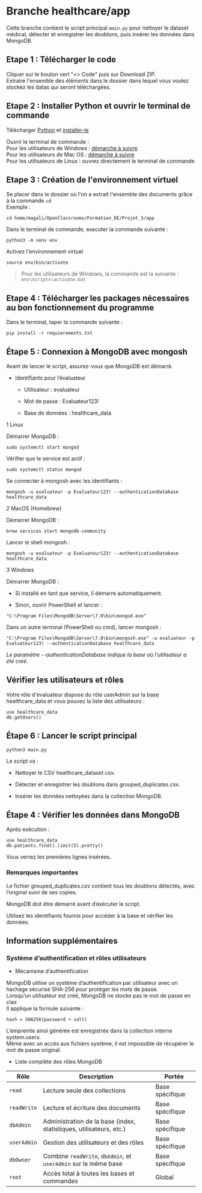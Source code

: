 # Branche healthcare/app 

Cette branche contient le script principal ```main.py``` pour nettoyer le dataset médical, détecter et enregistrer les doublons, puis insérer les données dans MongoDB.

## Etape 1 : Télécharger le code

Cliquer sur le bouton vert "<> Code" puis sur Download ZIP.  
Extraire l'ensemble des éléments dans le dossier dans lequel vous voulez stockez les datas qui seront téléchargées.  

## Etape 2 : Installer Python et ouvrir le terminal de commande

Télécharger [Python](https://www.python.org/downloads/) et [installer-le](https://fr.wikihow.com/installer-Python)  

Ouvrir le terminal de commande :  
Pour les utilisateurs de Windows : [démarche à suivre ](https://support.kaspersky.com/fr/common/windows/14637#block0)  
Pour les utilisateurs de Mac OS : [démarche à suivre ](https://support.apple.com/fr-fr/guide/terminal/apd5265185d-f365-44cb-8b09-71a064a42125/mac)  
Pour les utilisateurs de Linux : ouvrez directement le terminal de commande   

## Etape 3 : Création de l'environnement virtuel

Se placer dans le dossier où l'on a extrait l'ensemble des documents grâce à la commande ``cd``  
Exemple :
```
cd home/magali/OpenClassrooms/Formation_DE/Projet_5/app
```


Dans le terminal de commande, executer la commande suivante :
```
python3 -m venv env
```


Activez l'environnement virtuel
```
source env/bin/activate
```
> Pour les utilisateurs de Windows, la commande est la suivante : 
> ``` env\Scripts\activate.bat ```

## Etape 4 : Télécharger les packages nécessaires au bon fonctionnement du programme

Dans le terminal, taper la commande suivante :
```
pip install -r requierements.txt
```

## Étape 5 : Connexion à MongoDB avec mongosh

Avant de lancer le script, assurez-vous que MongoDB est démarré.

- Identifiants pour l’évaluateur

    - Utilisateur : evaluateur

    - Mot de passe : Evaluateur123!

    - Base de données : healthcare_data
 
1️ Linux

Démarrer MongoDB :  
```
sudo systemctl start mongod
```

Vérifier que le service est actif :  
```
sudo systemctl status mongod
```

Se connecter à mongosh avec les identifiants :  

```
mongosh -u evaluateur -p Evaluateur123! --authenticationDatabase healthcare_data
```

2️ MacOS (Homebrew)

Démarrer MongoDB :  

```
brew services start mongodb-community
```


Lancer le shell mongosh :  

```
mongosh -u evaluateur -p Evaluateur123! --authenticationDatabase healthcare_data
```

3️ Windows

Démarrer MongoDB :  

- Si installé en tant que service, il démarre automatiquement.  

- Sinon, ouvrir PowerShell et lancer :  

```
"C:\Program Files\MongoDB\Server\7.0\bin\mongod.exe"
```

Dans un autre terminal (PowerShell ou cmd), lancer mongosh :

```
"C:\Program Files\MongoDB\Server\7.0\bin\mongosh.exe" -u evaluateur -p Evaluateur123! --authenticationDatabase healthcare_data
```


*Le paramètre --authenticationDatabase indique la base où l’utilisateur a été créé.*

## Vérifier les utilisateurs et rôles

Votre rôle d'evaluateur dispose du rôle userAdmin sur la base healthcare_data et vous pouvez la liste des  utilisateurs :  
```
use healthcare_data
db.getUsers()
```

## Étape 6 : Lancer le script principal
```
python3 main.py
```

Le script va :

- Nettoyer le CSV healthcare_dataset.csv.

- Détecter et enregistrer les doublons dans grouped_duplicates.csv.

- Insérer les données nettoyées dans la collection MongoDB.

## Étape 4 : Vérifier les données dans MongoDB

Après exécution :

```
use healthcare_data
db.patients.find().limit(5).pretty()
```

Vous verrez les premières lignes insérées.

### Remarques importantes

Le fichier grouped_duplicates.csv contient tous les doublons détectés, avec l’original suivi de ses copies.

MongoDB doit être démarré avant d’exécuter le script.

Utilisez les identifiants fournis pour accéder à la base et vérifier les données.

## Information supplémentaires

### Système d’authentification et rôles utilisateurs
- Mécanisme d’authentification  

MongoDB utilise un système d’authentification par utilisateur avec un hachage sécurisé SHA-256 pour protéger les mots de passe.  
Lorsqu’un utilisateur est créé, MongoDB ne stocke pas le mot de passe en clair.  
Il applique la formule suivante :  
```
hash = SHA256(password + salt)
```

L’empreinte ainsi générée est enregistrée dans la collection interne system.users.  
Même avec un accès aux fichiers système, il est impossible de récupérer le mot de passe original.  

-  Liste complète des rôles MongoDB

| **Rôle** | **Description** | **Portée** |
|-----------|------------------|-------------|
| `read` | Lecture seule des collections | Base spécifique |
| `readWrite` | Lecture et écriture des documents | Base spécifique |
| `dbAdmin` | Administration de la base (index, statistiques, utilisateurs, etc.) | Base spécifique |
| `userAdmin` | Gestion des utilisateurs et des rôles | Base spécifique |
| `dbOwner` | Combine `readWrite`, `dbAdmin`, et `userAdmin` sur la même base | Base spécifique |
| `root` | Accès total à toutes les bases et commandes | Global |
